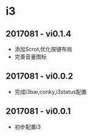 
# i3
## 2017081 - vi0.1.4
 - 添加Scrot,优化按键布局
 - 完善音量图标

## 2017081 - vi0.0.2
 - 完成i3bar,conky,i3status配置

## 2017081 - vi0.0.1
 - 初步配置i3
